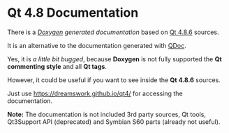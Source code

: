 # Qt 4.8 Documentation

There is a *[Doxygen](http://www.stack.nl/~dimitri/doxygen/) generated documentation* based on [Qt 4.8.6](http://doc.qt.io/qt-4.8/) sources.

It is an alternative to the documentation generated with [QDoc](http://doc.qt.io/qt-5/qdoc-index.html).

Yes, it is *a little bit bugged*, because **Doxygen** is not fully supported the **Qt commenting style** and all **Qt tags**.

However, it could be useful if you want to see inside the **Qt 4.8.6** sources.

Just use https://dreamswork.github.io/qt4/ for accessing the documentation.

**Note:** The documentation is not included 3rd party sources, Qt tools, Qt3Support API (deprecated) and Symbian S60 parts (already not useful).
